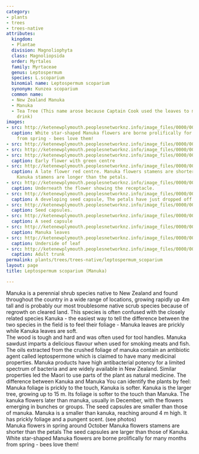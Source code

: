 ```yaml
---
category:
- plants
- trees
- trees-native
attributes:
  kingdom:
  - Plantae
  division: Magnoliophyta
  class: Magnoliopsida
  order: Myrtales
  family: Myrtaceae
  genus: Leptospermum
  species: L.scoparium
  binomial name: Leptospermum scoparium
  synonym: Kunzea scoparium
  common name:
  - New Zealand Manuka
  - Manuka
  - Tea Tree (This name arose because Captain Cook used the leaves to make a 'tea'
    drink)
images:
- src: http://ketenewplymouth.peoplesnetworknz.info/image_files/0000/0000/5873/ManukaFlowers__Leptospermum_scoparium_-dec5.jpg
  caption: White star-shaped Manuka flowers are borne prolifically for many months
    from spring - bees love them!
- src: http://ketenewplymouth.peoplesnetworknz.info/image_files/0000/0002/0754/manuka__Leptospermum__scoparium-3.JPG
- src: http://ketenewplymouth.peoplesnetworknz.info/image_files/0000/0006/9044/Leptospermum_scoparium__Manuka.JPG
- src: http://ketenewplymouth.peoplesnetworknz.info/image_files/0000/0002/6284/Leptospermum_scoparium__Manuka-002.JPG
  caption: Early flower with green centre
- src: http://ketenewplymouth.peoplesnetworknz.info/image_files/0000/0006/9039/Leptospermum_scoparium__Manuka-001.JPG
  caption: A late flower red centre. Manuka flowers stamens are shorter than the petals.
    Kanuka stamens are longer than the petals.
- src: http://ketenewplymouth.peoplesnetworknz.info/image_files/0000/0002/6289/Leptospermum_scoparium__Manuka-003.JPG
  caption: Underneath the flower showing the receptacle.
- src: http://ketenewplymouth.peoplesnetworknz.info/image_files/0000/0002/6279/Leptospermum_scoparium__Manuka-001.JPG
  caption: A developing seed capsule, The petals have just dropped off.
- src: http://ketenewplymouth.peoplesnetworknz.info/image_files/0000/0007/1964/Leptospermum_scoparium__Manuka_-002.JPG
  caption: Seed capsules.
- src: http://ketenewplymouth.peoplesnetworknz.info/image_files/0000/0002/6274/Leptospermum_scoparium__Manuka.JPG
  caption: A seed capsule
- src: http://ketenewplymouth.peoplesnetworknz.info/image_files/0000/0002/6299/Leptospermum_scoparium__Manuka-005.JPG
  caption: Manuka leaves
- src: http://ketenewplymouth.peoplesnetworknz.info/image_files/0000/0002/6304/Leptospermum_scoparium__Manuka-006.JPG
  caption: Underside of leaf
- src: http://ketenewplymouth.peoplesnetworknz.info/image_files/0000/0002/6309/Leptospermum_scoparium__Manuka-007.JPG
  caption: Adult trunk
permalink: plants/trees/trees-native/leptospermum_scoparium
layout: page
title: Leptospermum scoparium (Manuka)

---
```

Manuka is a perennial shrub species native to New Zealand and found throughout the country in a wide range of locations, growing rapidly up 4m tall and is probably our most troublesome native scrub species because of regrowth on cleared land. This species is often confused with the closely related species Kanuka - the easiest way to tell the difference between the two species in the field is to feel their foliage - Manuka leaves are prickly while Kanuka leaves are soft.<br>The wood is tough and hard and was often used for tool handles. Manuka sawdust imparts a delicious flavour when used for smoking meats and fish. The oils extracted from the crushed foliage of manuka contain an antibiotic agent called leptospermone which is claimed to have many medicinal properties. Manuka products have high antibacterial potency for a limited spectrum of bacteria and are widely available in New Zealand. Similar properties led the Maori to use parts of the plant as natural medicine.
The difference between Kanuka and Manuka
You can identify the plants by feel: Manuka foliage is prickly to the touch, Kanuka is softer.
Kanuka is the larger tree, growing up to 15 m.
Its foliage is softer to the touch than Manuka.
The kanuka flowers later than manuka, usually in December, with the flowers emerging in bunches or groups.
The seed capsules are smaller than those of manuka.
Manuka is a smaller than kanuka, reaching around 4 m high. 
It has prickly foliage and a pungent scent. (see photos) <br>Manuka flowers in spring around October  Manuka flowers stamens are shorter than the petals
The seed capsules are larger than those of Kanuka.
White star-shaped Manuka flowers are borne prolifically for many months from spring - bees love them!
